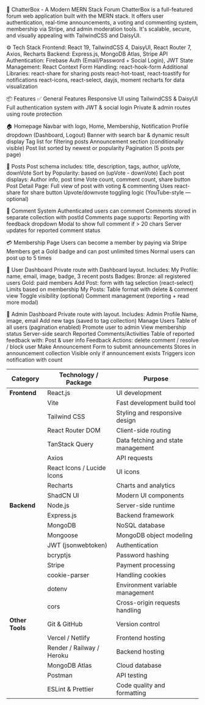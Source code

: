 💬 ChatterBox - A Modern MERN Stack Forum
ChatterBox is a full-featured forum web application built with the MERN stack. It offers user authentication, real-time announcements, a voting and commenting system, membership via Stripe, and admin moderation tools. It's scalable, secure, and visually appealing with TailwindCSS and DaisyUI.

⚙️ Tech Stack
Frontend: React 19, TailwindCSS 4, DaisyUI, React Router 7, Axios, Recharts
Backend: Express.js, MongoDB Atlas, Stripe API
Authentication: Firebase Auth (Email/Password + Social Login), JWT
State Management: React Context
Form Handling: react-hook-form
Additional Libraries:
react-share for sharing posts
react-hot-toast, react-toastify for notifications
react-icons, react-select, dayjs, moment
recharts for data visualization


📦 Features
✅ General Features
Responsive UI using TailwindCSS & DaisyUI
Full authentication system with JWT & social login
Private & admin routes using route protection


🏠 Homepage
Navbar with logo, Home, Membership, Notification
Profile dropdown (Dashboard, Logout)
Banner with search bar & dynamic result display
Tag list for filtering posts
Announcement section (conditionally visible)
Post list sorted by newest or popularity
Pagination (5 posts per page)

📝 Posts
Post schema includes: title, description, tags, author, upVote, downVote
Sort by Popularity: based on (upVote - downVote)
Each post displays:
Author info, post time
Vote count, comment count, share button
Post Detail Page:
Full view of post with voting & commenting
Uses react-share for share button
Upvote/downvote toggling logic (YouTube-style — optional)

💬 Comment System
Authenticated users can comment
Comments stored in separate collection with postId
Comments page supports:
Reporting with feedback dropdown
Modal to show full comment if > 20 chars
Server updates for reported comment status

💳 Membership Page
Users can become a member by paying via Stripe
Members get a Gold badge and can post unlimited times
Normal users can post up to 5 times

👤 User Dashboard
Private route with Dashboard layout. Includes:
My Profile: name, email, image, badge, 3 recent posts
Badges:
Bronze: all registered users
Gold: paid members
Add Post: form with tag selection (react-select)
Limits based on membership
My Posts:
Table format with delete & comment view
Toggle visibility (optional)
Comment management (reporting + read more modal)

🔐 Admin Dashboard
Private route with layout. Includes:
Admin Profile
Name, image, email
Add new tags (saved to tag collection)
Manage Users
Table of all users (pagination enabled)
Promote user to admin
View membership status
Server-side search
Reported Comments/Activities
Table of reported feedback with:
Post & user info
Feedback
Actions: delete comment / resolve / block user
Make Announcement
Form to submit announcements
Stores in announcement collection
Visible only if announcement exists
Triggers icon notification with count


| **Category**    | **Technology / Package**   | **Purpose**                        |
| --------------- | -------------------------- | ---------------------------------- |
| **Frontend**    | React.js                   | UI development                     |
|                 | Vite                       | Fast development build tool        |
|                 | Tailwind CSS               | Styling and responsive design      |
|                 | React Router DOM           | Client-side routing                |
|                 | TanStack Query             | Data fetching and state management |
|                 | Axios                      | API requests                       |
|                 | React Icons / Lucide Icons | UI icons                           |
|                 | Recharts                   | Charts and analytics               |
|                 | ShadCN UI                  | Modern UI components               |
| **Backend**     | Node.js                    | Server-side runtime                |
|                 | Express.js                 | Backend framework                  |
|                 | MongoDB                    | NoSQL database                     |
|                 | Mongoose                   | MongoDB object modeling            |
|                 | JWT (jsonwebtoken)         | Authentication                     |
|                 | bcryptjs                   | Password hashing                   |
|                 | Stripe                     | Payment processing                 |
|                 | cookie-parser              | Handling cookies                   |
|                 | dotenv                     | Environment variable management    |
|                 | cors                       | Cross-origin requests handling     |
| **Other Tools** | Git & GitHub               | Version control                    |
|                 | Vercel / Netlify           | Frontend hosting                   |
|                 | Render / Railway / Heroku  | Backend hosting                    |
|                 | MongoDB Atlas              | Cloud database                     |
|                 | Postman                    | API testing                        |
|                 | ESLint & Prettier          | Code quality and formatting        |


